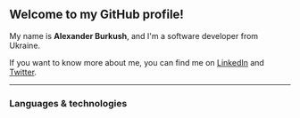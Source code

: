 ## Welcome to my GitHub profile!

My name is **Alexander Burkush**, and I'm a software developer from Ukraine.

If you want to know more about me, you can find me on [LinkedIn](https://www.linkedin.com/in/alexander-burkush/) and [Twitter](https://twitter.com/alexburkush).

---

### Languages & technologies
